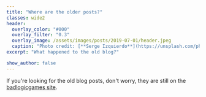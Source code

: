 ```yaml
---
title: "Where are the older posts?"
classes: wide2
header:
  overlay_color: "#000"
  overlay_filter: "0.3"
  overlay_image: /assets/images/posts/2019-07-01/header.jpeg
  caption: "Photo credit: [**Serge Izquierdo**](https://unsplash.com/photos/F1o-LmqqH08)"
excerpt: "What happened to the old blog?"

show_author: false
---
```


If you're looking for the old blog posts, don't worry, they are still on the [badlogicgames site](https://www.badlogicgames.com/wordpress/).
